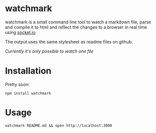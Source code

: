 watchmark
=========

watchmark is a small command line tool to watch a markdown file, parse and compile it to html and reflect the changes to a browser in real time using [socket.io](http://http://socket.io/)

The output uses the same stylesheet as readme files on github.

*Currently it's only possible to watch one file*

Installation
============
Pretty soon:

	npm install watchmark


Usage
=====
	watchmark README.md && open http://localhost:3000


